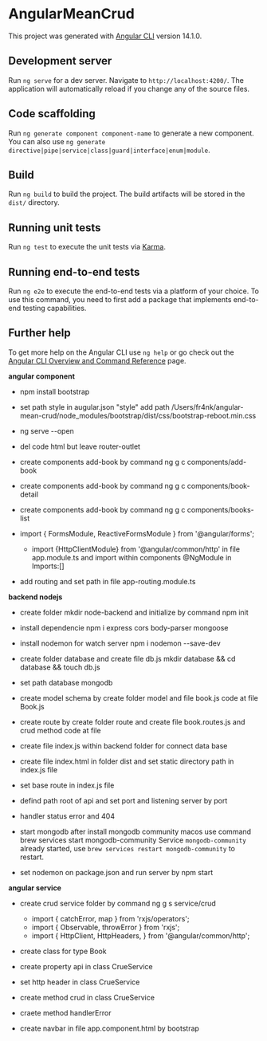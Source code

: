 # AngularMeanCrud

This project was generated with [Angular CLI](https://github.com/angular/angular-cli) version 14.1.0.

## Development server

Run `ng serve` for a dev server. Navigate to `http://localhost:4200/`. The application will automatically reload if you change any of the source files.

## Code scaffolding

Run `ng generate component component-name` to generate a new component. You can also use `ng generate directive|pipe|service|class|guard|interface|enum|module`.

## Build

Run `ng build` to build the project. The build artifacts will be stored in the `dist/` directory.

## Running unit tests

Run `ng test` to execute the unit tests via [Karma](https://karma-runner.github.io).

## Running end-to-end tests

Run `ng e2e` to execute the end-to-end tests via a platform of your choice. To use this command, you need to first add a package that implements end-to-end testing capabilities.

## Further help

To get more help on the Angular CLI use `ng help` or go check out the [Angular CLI Overview and Command Reference](https://angular.io/cli) page.

**angular component**

- npm install bootstrap

- set path style in augular.json "style" add path /Users/fr4nk/angular-mean-crud/node_modules/bootstrap/dist/css/bootstrap-reboot.min.css

- ng serve --open

- del code html but leave router-outlet

- create components add-book by command ng g c components/add-book

- create components add-book by command ng g c components/book-detail

- create components add-book by command ng g c components/books-list

- import { FormsModule, ReactiveFormsModule } from '@angular/forms';

  - import {HttpClientModule} from '@angular/common/http' in file app.module.ts and import within components @NgModule in Imports:[]

- add routing and set path in file app-routing.module.ts

**backend nodejs**

- create folder mkdir node-backend and initialize by command npm init

- install dependencie npm i express cors body-parser mongoose

- install nodemon for watch server npm i nodemon --save-dev

- create folder database and create file db.js mkdir database && cd database && touch db.js

- set path database mongodb

- create model schema by create folder model and file book.js code at file Book.js

- create route by create folder route and create file book.routes.js and crud method code at file

- create file index.js within backend folder for connect data base

- create file index.html in folder dist and set static directory path in index.js file

- set base route in index.js file

- defind path root of api and set port and listening server by port

- handler status error and 404

- start mongodb after install mongodb community macos use command brew services start mongodb-community
  Service `mongodb-community` already started, use `brew services restart mongodb-community` to restart.

- set nodemon on package.json and run server by npm start

**angular service**

- create crud service folder by command ng g s service/crud

  - import { catchError, map } from 'rxjs/operators';
  - import { Observable, throwError } from 'rxjs';
  - import { HttpClient, HttpHeaders, } from '@angular/common/http';

- create class for type Book

- create property api in class CrueService

- set http header in class CrueService

- create method crud in class CrueService

- craete method handlerError

- create navbar in file app.component.html by bootstrap
